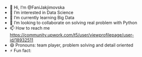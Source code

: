 - 👋 Hi, I’m @FaniJakjimovska
- 👀 I’m interested in Data Science
- 🌱 I’m currently learning Big Data
- 💞️ I’m looking to collaborate on solving real problem with Python 
- 📫 How to reach me https://community.upwork.com/t5/user/viewprofilepage/user-id/18932511
- 😄 Pronouns: team player, problem solving and detail oriented
- ⚡ Fun fact: 

<!---
FaniJakjimovska/FaniJakjimovska is a ✨ special ✨ repository because its `README.md` (this file) appears on your GitHub profile.
You can click the Preview link to take a look at your changes.
--->
